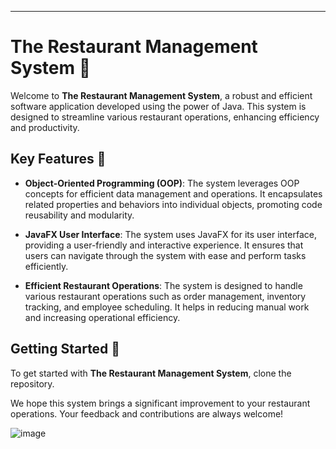 ---

# The Restaurant Management System :fork_and_knife:

Welcome to **The Restaurant Management System**, a robust and efficient software application developed using the power of Java. This system is designed to streamline various restaurant operations, enhancing efficiency and productivity.

## Key Features :key:

- **Object-Oriented Programming (OOP)**: The system leverages OOP concepts for efficient data management and operations. It encapsulates related properties and behaviors into individual objects, promoting code reusability and modularity.

- **JavaFX User Interface**: The system uses JavaFX for its user interface, providing a user-friendly and interactive experience. It ensures that users can navigate through the system with ease and perform tasks efficiently.

- **Efficient Restaurant Operations**: The system is designed to handle various restaurant operations such as order management, inventory tracking, and employee scheduling. It helps in reducing manual work and increasing operational efficiency.

## Getting Started :rocket:

To get started with **The Restaurant Management System**, clone the repository.

We hope this system brings a significant improvement to your restaurant operations. Your feedback and contributions are always welcome!

![image](https://github.com/MoustafaHashem/Restaurant_Management_System_UI/assets/43302105/725f228d-39d9-4b36-89e6-9ae3af47c253)
